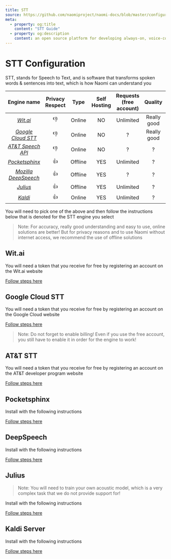 ```yaml
---
title: STT
source: https://github.com/naomiproject/naomi-docs/blob/master/configuration/stt.md
meta:
  - property: og:title
    content: "STT Guide"
  - property: og:description
    content: an open source platform for developing always-on, voice-controlled applications
---
```


# STT Configuration

STT, stands for Speech to Text, and is software that transforms spoken words & sentences into text, which is how Naomi can understand you

| Engine name      | Privacy Respect | Type    | Self Hosting | Requests (free account) | Quality     | Platform |
|:----------------:|:---------------:|:-------:|:------------:|:-----------------------:|:-----------:|:--------:|
| [*Wit.ai*](#witai) | 👎              | Online  | NO           | Unlimited               | Really good | Any      |
| [*Google Cloud STT*](#google-cloud-stt) | 👎              | Online  | NO           | ?                       | Really good | Any      |
| [*AT&T Speech API*](#att-stt)  | 👎              | Online  | NO           | ?                       | ?           | Any      |
| [*Pocketsphinx*](#pocketsphinx)     | 👍              | Offline | YES          | Unlimited               | ?           | Linux 🐧 |
| [*Mozilla DeepSpeech*](#mozilla-deepspeech)       | 👍              | Offline | YES          | ?                       | ?           | Linux 🐧 |
| [*Julius*](#julius)           | 👍              | Offline | YES          | Unlimited               | ?           | Linux 🐧 |
| [*Kaldi*](#kaldi-server)            | 👍              | Online  | YES          | Unlimited               | ?           | Linux 🐧 |

You will need to pick one of the above and then follow the instructions below that is denoted for the STT engine you select

>Note: For accuracy, really good understanding and easy to use, online solutions are better! But for privacy reasons and to use Naomi without internet access, we recommend the use of offline solutions

## Wit.ai

You will need a token that you receive for free by registering an account on the Wit.ai website

[Follow steps here](https://wit.ai/)

## Google Cloud STT

You will need a token that you receive for free by registering an account on the Google Cloud website

[Follow steps here](https://cloud.google.com/speech-to-text/)

>Note: Do not forget to enable billing! Even if you use the free account, you still have to enable it in order for the engine to work!

## AT&T STT

You will need a token that you receive for free by registering an account on the AT&T developer program website

[Follow steps here](https://developer.att.com/blog/at-amp-t-text-to-speech-and-speech-to-text-api-tutorial)

## Pocketsphinx

Install with the following instructions

[Follow steps here](../plugins/pocketsphinx-install.html)

## DeepSpeech

Install with the following instructions

[Follow steps here](../plugins/deepspeech-setup.html)

## Julius

>Note: You will need to train your own acoustic model, which is a very complex task that we do not provide support for!

Install with the following instructions

[Follow steps here](https://julius.osdn.jp/juliusbook/en/desc_install.html)

## Kaldi Server

Install with the following instructions

[Follow steps here](http://kaldi-asr.org/doc/)

<DocPreviousVersions/>
<EditPageLink/>
